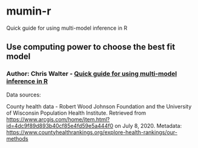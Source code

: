 # mumin-r
Quick guide for using multi-model inference in R

## Use computing power to choose the best fit model
### Author: Chris Walter - [Quick guide for using multi-model inference in R](https://waltscienceblog.github.io/muminr/)

Data sources: 

County health data - Robert Wood Johnson Foundation and the University of Wisconsin Population Health Institute. Retrieved from https://www.arcgis.com/home/item.html?id=4dc9f89d893b40cf85e4fd59e5a444f0 on July 8, 2020. Metadata: https://www.countyhealthrankings.org/explore-health-rankings/our-methods
